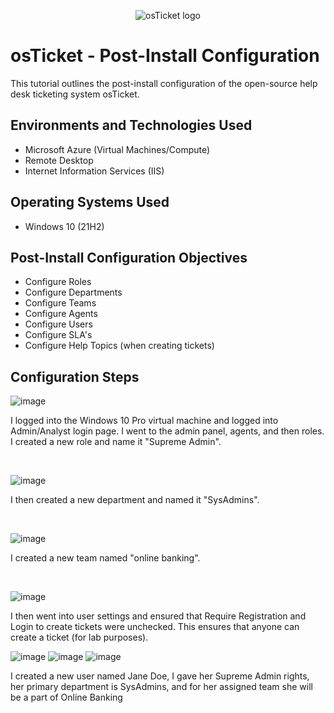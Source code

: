 <p align="center">
<img src="https://i.imgur.com/Clzj7Xs.png" alt="osTicket logo"/>
</p>

<h1>osTicket - Post-Install Configuration</h1>
This tutorial outlines the post-install configuration of the open-source help desk ticketing system osTicket.<br />



<h2>Environments and Technologies Used</h2>

- Microsoft Azure (Virtual Machines/Compute)
- Remote Desktop
- Internet Information Services (IIS)

<h2>Operating Systems Used </h2>

- Windows 10</b> (21H2)

<h2>Post-Install Configuration Objectives</h2>

- Configure Roles
- Configure Departments
- Configure Teams
- Configure Agents
- Configure Users
- Configure SLA's
- Configure Help Topics (when creating tickets)

<h2>Configuration Steps</h2>

![image](https://github.com/user-attachments/assets/d6094651-f3de-4f17-b591-b5aa5ef10d5e)

I logged into the Windows 10 Pro virtual machine and logged into Admin/Analyst login page. I went to the admin panel, agents, and then roles. I created a new role and name it "Supreme Admin". 
</p>
<br />

![image](https://github.com/user-attachments/assets/3c555291-1a99-458f-a2d4-dbc6e396fb65)

I then created a new department and named it "SysAdmins".
</p>
<br />

![image](https://github.com/user-attachments/assets/4ba790f3-c004-4c1f-aceb-26fe3443fe52)

I created a new team named "online banking". 
</p>
<br />

![image](https://github.com/user-attachments/assets/5496d6a3-66b1-40b3-9465-d766eddd90b5)

I then went into user settings and ensured that Require Registration and Login to create tickets were unchecked. This ensures that anyone can create a ticket (for lab purposes). 

![image](https://github.com/user-attachments/assets/4891123d-22fd-4c8a-b8d9-92dc64a3fe15)
![image](https://github.com/user-attachments/assets/75c3e5f9-9cfc-4ea2-9e19-944e3a3044c6)
![image](https://github.com/user-attachments/assets/00c2e261-2d76-451e-bcff-f7416f60d72b)

I created a new user named Jane Doe, I gave her Supreme Admin rights, her primary department is SysAdmins, and for her assigned team she will be a part of Online Banking 

